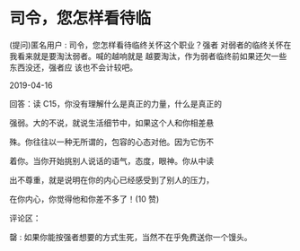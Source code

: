 # 司令，您怎样看待临

(提问)匿名用户 : 司令，您怎样看待临终关怀这个职业？强者 对弱者的临终关怀在我看来就是要淘汰弱者。喊的越响就是 越要淘汰，作为弱者临终前如果还欠一些东西没还，强者应 该也不会计较吧。

2019-04-16

回答：读 C15，你没有理解什么是真正的力量，什么是真正的

强弱。大的不说，就说生活细节中，如果这个人和你相差悬

殊。你往往以一种无所谓的，包容的心态对他。因为它伤不

着你。当你开始挑别人说话的语气，态度，眼神。你从中读

出不尊重，就是说明在你的内心已经感受到了别人的压力，

在你内心，你觉得他和你差不多了！(10 赞)

评论区：

罄 : 如果你能按强者想要的方式生死，当然不在乎免费送你一个馒头。